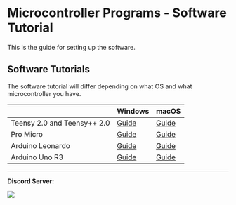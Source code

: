 # Microcontroller Programs - Software Tutorial

This is the guide for setting up the software.

## Software Tutorials

The software tutorial will differ depending on what OS and what microcontroller you have.

| | Windows | macOS |
| --- | --- | --- |
| Teensy 2.0 and Teensy++ 2.0 | [Guide](Windows-Teensy2.md) | [Guide](Mac.md) |
| Pro Micro | [Guide](Windows-ProMicro.md) | [Guide](Mac.md) |
| Arduino Leonardo | [Guide](Windows-ArduinoLeonardo.md) | [Guide](Mac.md) |
| Arduino Uno R3 | [Guide](Windows-ArduinoUnoR3.md) | [Guide](Mac.md) |


<hr>

**Discord Server:** 

[<img src="https://canary.discordapp.com/api/guilds/695809740428673034/widget.png?style=banner2">](https://discord.gg/cQ4gWxN)



